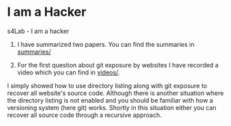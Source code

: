 # I am a Hacker
s4Lab - I am a hacker

1. I have summarized two papers. You can find the summaries in [summaries/](https://github.com/Javad-Alipanah/i-am-a-hacker/tree/master/summaries)

2. For the first question about git exposure by websites I have recorded a video which you can find in [videos/](https://github.com/Javad-Alipanah/i-am-a-hacker/tree/master/videos).

I simply showed how to use directory listing along with git exposure to recover all website's source code.
Although there is another situation where the directory listing is not enabled and you should be familiar with how a versioning system (here git) works. Shortly in this situation either you can recover all source code through a recursive approach.
